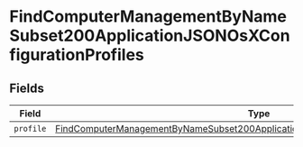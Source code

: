 # FindComputerManagementByNameSubset200ApplicationJSONOsXConfigurationProfiles


## Fields

| Field                                                                                                                                                                                                 | Type                                                                                                                                                                                                  | Required                                                                                                                                                                                              | Description                                                                                                                                                                                           |
| ----------------------------------------------------------------------------------------------------------------------------------------------------------------------------------------------------- | ----------------------------------------------------------------------------------------------------------------------------------------------------------------------------------------------------- | ----------------------------------------------------------------------------------------------------------------------------------------------------------------------------------------------------- | ----------------------------------------------------------------------------------------------------------------------------------------------------------------------------------------------------- |
| `profile`                                                                                                                                                                                             | [FindComputerManagementByNameSubset200ApplicationJSONOsXConfigurationProfilesProfile](../../models/operations/findcomputermanagementbynamesubset200applicationjsonosxconfigurationprofilesprofile.md) | :heavy_minus_sign:                                                                                                                                                                                    | N/A                                                                                                                                                                                                   |
